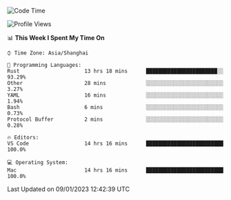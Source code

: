 <!--START_SECTION:waka-->
![Code Time](http://img.shields.io/badge/Code%20Time-1%2C845%20hrs%2052%20mins-blue)

![Profile Views](http://img.shields.io/badge/Profile%20Views-21-blue)

📊 **This Week I Spent My Time On** 

```text
⌚︎ Time Zone: Asia/Shanghai

💬 Programming Languages: 
Rust                     13 hrs 18 mins      ███████████████████████░░   93.29% 
Other                    28 mins             ░░░░░░░░░░░░░░░░░░░░░░░░░   3.27% 
YAML                     16 mins             ░░░░░░░░░░░░░░░░░░░░░░░░░   1.94% 
Bash                     6 mins              ░░░░░░░░░░░░░░░░░░░░░░░░░   0.73% 
Protocol Buffer          2 mins              ░░░░░░░░░░░░░░░░░░░░░░░░░   0.28%

🔥 Editors: 
VS Code                  14 hrs 16 mins      █████████████████████████   100.0%

💻 Operating System: 
Mac                      14 hrs 16 mins      █████████████████████████   100.0%

```


 Last Updated on 09/01/2023 12:42:39 UTC
<!--END_SECTION:waka-->

<!--![CodersRank](https://cr-skills-chart-widget.azurewebsites.net/api/api?username=BugenZhao&padding=16&tooltip=true&branding=false&sort-by-score=true&skills=Rust%2C%20Swift%2C%20C%2C%20TypeScript%2C%20Java%2C%20Go%2C%20Dart%2C%20C%2B%2B%2C%20Python%2C%20Assembly%2C%20Shell%2C%20Kotlin)-->
